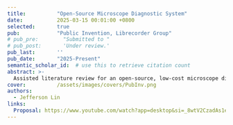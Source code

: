 ```yaml
---
title:          "Open-Source Microscope Diagnostic System"
date:           2025-03-15 00:01:00 +0800
selected:       true
pub:            "Public Invention, Librecorder Group"
# pub_pre:        "Submitted to "
# pub_post:       'Under review.'
pub_last:       ''
pub_date:       "2025-Present"
semantic_scholar_id:  # use this to retrieve citation count
abstract: >-
  Assisted literature review for an open-source, low-cost microscope diagnostic system to enable rapid disease detection in rural areas.
cover:          /assets/images/covers/PubInv.png
authors:
  - Jefferson Lin
links:
  Proposal: https://www.youtube.com/watch?app=desktop&si=_8wtV2CzadAs1eeD&v=99xM9_RD1MM&feature=youtu.be 
---
```


